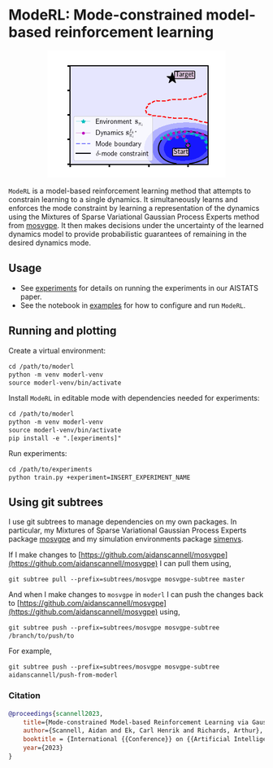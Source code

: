 # ModeRL: Mode-constrained model-based reinforcement learning
<p align="center">
    <img src="https://github.com/aidanscannell/moderl/blob/master/experiments/gifs/initial-submission/moderl-exploration.gif" alt="ModeRL">
</p>

<!-- <p align="center"> -->
<!--     <embed src="https://github.com/aidanscannell/moderl/blob/master/experiments/figures/initial_submission/joint_gating_four_iterations_in_row.pdf" alt="ModeRL" /> -->
<!--     <\!-- <embed src="./experiments/figures/initial_submission/joint_gating_four_iterations_in_row.pdf" width="800px" height="2100px" alt="ModeRL" /> -\-> -->
<!-- </p> -->
<!-- <\!-- <img align="middle" src="./experiments/figures/initial_submission/moderl_four_iterations_in_row.pdf" width="666" /> -\-> -->
<!-- <p align="center"> -->
<!-- <img align="middle" src="./experiments/figures/initial_submission/joint_gating_four_iterations_in_row.pdf" width="666" /> -->
<!-- </p> -->

`ModeRL` is a model-based reinforcement learning method that attempts to constrain learning to a single dynamics.
It simultaneously learns and enforces the mode constraint by
learning a representation of the dynamics using the Mixtures of Sparse Variational Gaussian Process Experts
method from [mosvgpe](https://github.com/aidanscannell/mosvgpe).
It then makes decisions under the uncertainty of the learned dynamics model to provide probabilistic guarantees
of remaining in the desired dynamics mode.

## Usage
- See [experiments](./experiments) for details on running the experiments in our AISTATS paper.
- See the notebook in [examples](./examples) for how to configure and run `ModeRL`.


## Running and plotting
Create a virtual environment:
```
cd /path/to/moderl
python -m venv moderl-venv
source moderl-venv/bin/activate
```
Install `ModeRL` in editable mode with dependencies needed for experiments:
```
cd /path/to/moderl
python -m venv moderl-venv
source moderl-venv/bin/activate
pip install -e ".[experiments]"
```
Run experiments:
``` shell
cd /path/to/experiments
python train.py +experiment=INSERT_EXPERIMENT_NAME
```

## Using git subtrees
I use git subtrees to manage dependencies on my own packages. In particular, my Mixtures of Sparse Variational Gaussian
Process Experts package [mosvgpe](https://github.com/aidanscannell/mosvgpe) and my simulation environments
package [simenvs](https://github.com/aidanscannell/simenvs).

If I make changes to [https://github.com/aidanscannell/mosvgpe](https://github.com/aidanscannell/mosvgpe) I can pull them using,
```
git subtree pull --prefix=subtrees/mosvgpe mosvgpe-subtree master
```
And when I make changes to `mosvgpe` in `moderl` I can push the changes back
to [https://github.com/aidanscannell/mosvgpe](https://github.com/aidanscannell/mosvgpe) using,
```
git subtree push --prefix=subtrees/mosvgpe mosvgpe-subtree /branch/to/push/to
```
For example,
```
git subtree push --prefix=subtrees/mosvgpe mosvgpe-subtree aidanscannell/push-from-moderl
```

### Citation
```bibtex
@proceedings{scannell2023,
    title={Mode-constrained Model-based Reinforcement Learning via Gaussian Processes},
    author={Scannell, Aidan and Ek, Carl Henrik and Richards, Arthur},
    booktitle = {International {{Conference}} on {{Artificial Intelligence}} and {{Statistics}}},
    year={2023}
}
```
